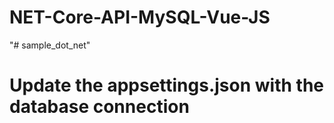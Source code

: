 # NET-Core-API-MySQL-Vue-JS
 
"# sample_dot_net" 

# Update the appsettings.json with the database connection

